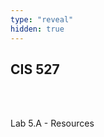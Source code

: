 ```yaml
---
type: "reveal"
hidden: true
---
```

<section>
	<h2>CIS 527</h2><br><br><p>Lab 5.A - Resources</p>
</section>
<section>

</section>
